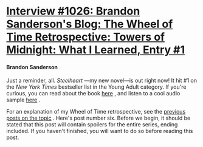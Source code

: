 # [Interview #1026: Brandon Sanderson's Blog: The Wheel of Time Retrospective: Towers of Midnight: What I Learned, Entry #1](https://www.theoryland.com/intvmain.php?i=1026#1)

#### Brandon Sanderson

Just a reminder, all.
*Steelheart*
—my new novel—is out right now! It hit #1 on the
*New York Times*
bestseller list in the Young Adult category. If you're curious, you can read about the book
[here](http://brandonsanderson.com/introducing-the-steelhunt/)
, and listen to a cool audio sample
[here](http://brandonsanderson.com/steelheart-launch-day/)
.

For an explanation of my Wheel of Time retrospective, see the
[previous posts on the topic](http://brandonsanderson.com/tag/the-wheel-of-time-retrospective/)
. Here's post number six. Before we begin, it should be stated that this post will contain spoilers for the entire series, ending included. If you haven't finished, you will want to do so before reading this post.

